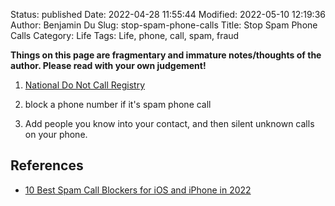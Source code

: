 Status: published
Date: 2022-04-28 11:55:44
Modified: 2022-05-10 12:19:36
Author: Benjamin Du
Slug: stop-spam-phone-calls
Title: Stop Spam Phone Calls
Category: Life
Tags: Life, phone, call, spam, fraud


**Things on this page are fragmentary and immature notes/thoughts of the author. Please read with your own judgement!**

1. [National Do Not Call Registry](https://www.donotcall.gov/)

2. block a phone number if it's spam phone call

3. Add people you know into your contact, 
    and then silent unknown calls on your phone.

## References

- [10 Best Spam Call Blockers for iOS and iPhone in 2022](https://www.comparitech.com/identity-theft-protection/best-spam-call-blocker-iphone/)
